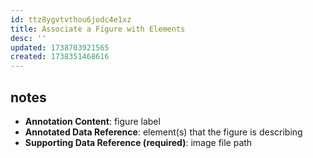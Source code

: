 ```yaml
---
id: ttz8ygvtvthou6jodc4e1xz
title: Associate a Figure with Elements
desc: ''
updated: 1738703921565
created: 1738351468616
---
```


## notes

- **Annotation Content**: figure label
- **Annotated Data Reference**: element(s) that the figure is describing
- **Supporting Data Reference (required)**: image file path
